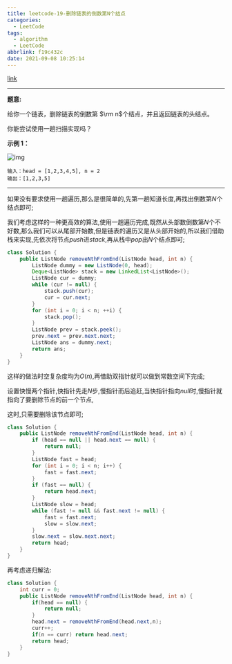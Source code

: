 ```yaml
---
title: leetcode-19-删除链表的倒数第N个结点
categories:
  - LeetCode
tags:
  - algorithm
  - LeetCode
abbrlink: f19c432c
date: 2021-09-08 10:25:14
---
```


[link](https://leetcode-cn.com/problems/remove-nth-node-from-end-of-list/)

<hr/>

**题意:**

给你一个链表，删除链表的倒数第 $\rm n$个结点，并且返回链表的头结点。

你能尝试使用一趟扫描实现吗？

**示例 1：**

![img](https://gitee.com/cao_ziqiang/img/raw/master/20210908102821.jpeg)

```
输入：head = [1,2,3,4,5], n = 2
输出：[1,2,3,5]
```

<hr/>

如果没有要求使用一趟遍历,那么是很简单的,先第一趟知道长度,再找出倒数第$N$个结点即可;

我们考虑这样的一种更高效的算法,使用一趟遍历完成,既然从头部数倒数第$N$个不好数,那么我们可以从尾部开始数,但是链表的遍历又是从头部开始的,所以我们借助栈来实现,先依次将节点$push$进$stack$,再从栈中$pop$出$N$个结点即可;

```java
class Solution {
    public ListNode removeNthFromEnd(ListNode head, int n) {
        ListNode dummy = new ListNode(0, head);
        Deque<ListNode> stack = new LinkedList<ListNode>();
        ListNode cur = dummy;
        while (cur != null) {
            stack.push(cur);
            cur = cur.next;
        }
        for (int i = 0; i < n; ++i) {
            stack.pop();
        }
        ListNode prev = stack.peek();
        prev.next = prev.next.next;
        ListNode ans = dummy.next;
        return ans;
    }
}
```

这样的做法时空复杂度均为$O(n)$,再借助双指针就可以做到常数空间下完成;

设置快慢两个指针,快指针先走$N$步,慢指针而后追赶,当快指针指向$null$时,慢指针就指向了要删除节点的前一个节点,

这时,只需要删除该节点即可;

```java
class Solution {
    public ListNode removeNthFromEnd(ListNode head, int n) {
        if (head == null || head.next == null) {
            return null;
        }
        ListNode fast = head;
        for (int i = 0; i < n; i++) {
            fast = fast.next;
        }
        if (fast == null) {
            return head.next;
        }
        ListNode slow = head;
        while (fast != null && fast.next != null) {
            fast = fast.next;
            slow = slow.next;
        }
        slow.next = slow.next.next;
        return head;
    }
}
```

再考虑递归解法:

```java
class Solution {
    int curr = 0;
    public ListNode removeNthFromEnd(ListNode head, int n) {
        if(head == null) {
            return null;
        }
        head.next = removeNthFromEnd(head.next,n);
        curr++;
        if(n == curr) return head.next;
        return head;
    }
}
```

